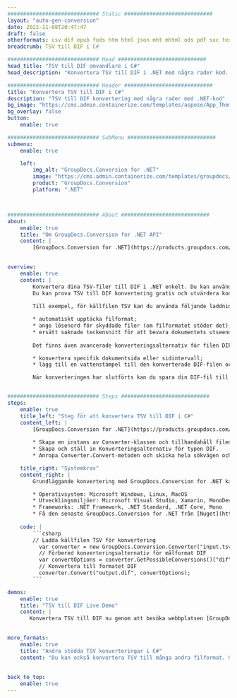 ```yaml
---
############################# Static ############################
layout: "auto-gen-conversion"
date: 2022-11-08T20:47:47
draft: false
otherformats: csv dif epub fods htm html json mht mhtml ods pdf sxc tex tsv xlam xls xlsb xlsm xlsx xlt xltm xltx xml xps
breadcrumb: TSV till DIF i C#

############################# Head ############################
head_title: "TSV till DIF omvandlare i C#"
head_description: "Konvertera TSV till DIF i .NET med några rader kod. Använd GroupDocs Document Conversion API för att konvertera över 160 filformat."

############################# Header ############################
title: "Konvertera TSV till DIF i C#"
description: "TSV till DIF konvertering med några rader med .NET-kod"
bg_image: "https://cms.admin.containerize.com/templates/aspose/App_Themes/V3/images/bg/header1.png"
bg_overlay: false
button:
    enable: true

############################# SubMenu ############################
submenu:
    enable: true

    left:
        img_alt: "GroupDocs.Conversion for .NET"
        image: "https://cms.admin.containerize.com/templates/groupdocs/images/product-logos/90x90-noborder/groupdocs-conversion-net.png"
        product: "GroupDocs.Conversion"
        platform: ".NET"



############################# About ############################
about:
    enable: true
    title: "Om GroupDocs.Conversion for .NET API"
    content: |
        [GroupDocs.Conversion for .NET](https://products.groupdocs.com/conversion/net/) kan användas för att konvertera Microsoft Word, Excel, PowerPoint, PDF, Visio och andra format. GroupDocs.Conversion är ett fristående API som är lämpligt för back-end och interna system där hög prestanda krävs. Det beror inte på någon programvara som Microsoft eller Open Office.
    

overview:
    enable: true
    content: |
        Konvertera dina TSV-filer till DIF i .NET enkelt. Du kan använda bara ett par C# kodrader i valfri plattform som du vill, som - Windows, Linux, macOS.
        Du kan prova TSV till DIF konvertering gratis och utvärdera konverteringsresultatens kvalitet. Tillsammans med enkla filkonverteringsscenarier kan du prova mer avancerade alternativ för att ladda källfilen TSV och för att spara resultatet DIF. 
        
        Till exempel, för källfilen TSV kan du använda följande laddningsalternativ:

        * automatiskt upptäcka filformat;
        * ange lösenord för skyddade filer (om filformatet stöder det);
        * ersätt saknade teckensnitt för att bevara dokumentets utseende.
        
        Det finns även avancerade konverteringsalternativ för filen DIF:

        * konvertera specifik dokumentsida eller sidintervall;
        * lägg till en vattenstämpel till den konverterade DIF-filen och många fler.

        När konverteringen har slutförts kan du spara din DIF-fil till den lokala filsökvägen eller någon tredje parts lagring som FTP, Amazon S3, Google Drive, Dropbox etc. Observera - för att konvertera TSV till {{ TO}} det finns inget behov av någon ytterligare programvara installerad - som MS Office, Open Office, Adobe Acrobat Reader etc.


############################# Steps ############################
steps:
    enable: true
    title_left: "Steg för att konvertera TSV till DIF i C#"
    content_left: |
        [GroupDocs.Conversion for .NET](https://products.groupdocs.com/conversion/net/) gör det enkelt för utvecklare att konvertera en TSV-fil till DIF med några rader kod.
        
        * Skapa en instans av Converter-klassen och tillhandahåll filen TSV med den fullständiga sökvägen
        * Skapa och ställ in Konverteringsalternativ för typen DIF.
        * Anropa Converter.Convert-metoden och skicka hela sökvägen och formatet (DIF) som en parameter

    title_right: "Systemkrav"
    content_right: |
        Grundläggande konvertering med GroupDocs.Conversion for .NET kan göras med bara några enkla steg. Våra API:er stöds på alla större plattformar och operativsystem. Innan du kör koden nedan, se till att du har följande förutsättningar installerade på ditt system.

        * Operativsystem: Microsoft Windows, Linux, MacOS
        * Utvecklingsmiljöer: Microsoft Visual Studio, Xamarin, MonoDevelop
        * Frameworks: .NET Framework, .NET Standard, .NET Core, Mono
        * Få den senaste GroupDocs.Conversion for .NET från [Nuget](https://www.nuget.org/packages/groupdocs.conversion)
         
    code: |
        ```csharp    
        // Ladda källfilen TSV för konvertering
          var converter = new GroupDocs.Conversion.Converter("input.tsv");
          // Förbered konverteringsalternativ för målformat DIF
          var convertOptions = converter.GetPossibleConversions()["dif"].ConvertOptions;
          // Konvertera till formatet DIF
          converter.Convert("output.dif", convertOptions);
        ```

demos:
    enable: true
    title: "TSV till DIF Live Demo"
    content: |
       Konvertera TSV till DIF nu genom att besöka webbplatsen [GroupDocs.Conversion App](https://products.groupdocs.app/conversion/family). Onlinedemo har följande fördelar
          

more_formats:
    enable: true
    title: "Andra stödda TSV konverteringar i C#"
    content: "Du kan också konvertera TSV till många andra filformat. Se listan nedan."
       
       
back_to_top:
    enable: true
---
```

